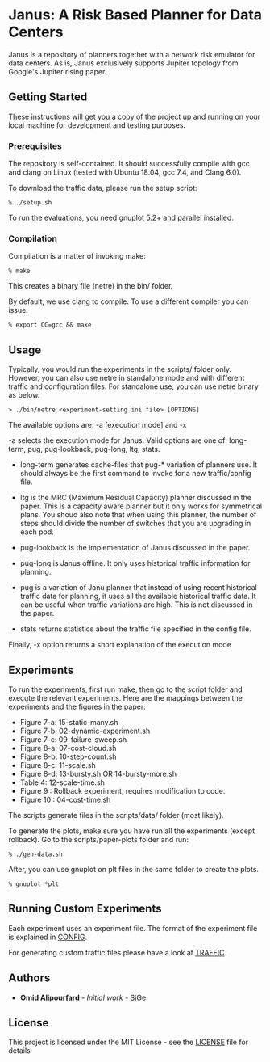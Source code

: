 # Janus: A Risk Based Planner for Data Centers

Janus is a repository of planners together with a network risk emulator for
data centers.  As is, Janus exclusively supports Jupiter topology from Google's
Jupiter rising paper.

## Getting Started

These instructions will get you a copy of the project up and running on your local machine for development and testing purposes.

### Prerequisites

The repository is self-contained.  It should successfully compile with gcc and clang on Linux (tested with Ubuntu 18.04, gcc 7.4, and Clang 6.0).

To download the traffic data, please run the setup script:

```
% ./setup.sh
```

To run the evaluations, you need gnuplot 5.2+ and parallel installed.

### Compilation

Compilation is a matter of invoking make:
```
% make
```

This creates a binary file (netre) in the bin/ folder.

By default, we use clang to compile.  To use a different compiler you can issue:
```
% export CC=gcc && make
```

## Usage

Typically, you would run the experiments in the scripts/ folder only.  However,
you can also use netre in standalone mode and with different traffic and
configuration files.  For standalone use, you can use netre binary as below.

```
> ./bin/netre <experiment-setting ini file> [OPTIONS]
```

The available options are: -a \[execution mode\] and -x

-a selects the execution mode for Janus.  Valid options are one of: long-term,
pug, pug-lookback, pug-long, ltg, stats.

- long-term generates cache-files that pug-\* variation of planners use.  It
  should always be the first command to invoke for a new traffic/config file.

- ltg is the MRC (Maximum Residual Capacity) planner discussed in the paper.
  This is a capacity aware planner but it only works for symmetrical plans.
  You shoud also note that when using this planner, the number of steps should
  divide the number of switches that you are upgrading in each pod.
- pug-lookback is the implementation of Janus discussed in the paper.
- pug-long is Janus offline.  It only uses historical traffic information for
  planning.
- pug is a variation of Janu planner that instead of using recent historical
  traffic data for planning, it uses all the available historical traffic data.
  It can be useful when traffic variations are high.  This is not discussed in
  the paper.
- stats returns statistics about the traffic file specified in the config file.

Finally, -x option returns a short explanation of the execution mode

## Experiments

To run the experiments, first run make, then go to the script folder and
execute the relevant experiments.  Here are the mappings between the
experiments and the figures in the paper:

- Figure 7-a: 15-static-many.sh
- Figure 7-b: 02-dynamic-experiment.sh
- Figure 7-c: 09-failure-sweep.sh
- Figure 8-a: 07-cost-cloud.sh
- Figure 8-b: 10-step-count.sh 
- Figure 8-c: 11-scale.sh
- Figure 8-d: 13-bursty.sh OR 14-bursty-more.sh
- Table    4: 12-scale-time.sh
- Figure 9  : Rollback experiment, requires modification to code.
- Figure 10 : 04-cost-time.sh

The scripts generate files in the scripts/data/ folder (most likely).

To generate the plots, make sure you have run all the experiments (except rollback).  Go to the scripts/paper-plots folder and run:

```
% ./gen-data.sh
```

After, you can use gnuplot on plt files in the same folder to create the plots.

```
% gnuplot *plt
```

## Running Custom Experiments

Each experiment uses an experiment file.  The format of the experiment file is
explained in [CONFIG](docs/CONFIG.md).

For generating custom traffic files please have a look at [TRAFFIC](docs/TRAFFIC.md).

## Authors

* **Omid Alipourfard** - *Initial work* - [SiGe](https://omid.io)

## License

This project is licensed under the MIT License - see the [LICENSE](LICENSE) file for details
